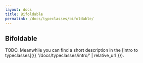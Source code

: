 ```yaml
---
layout: docs
title: Bifoldable
permalink: /docs/typeclasses/bifoldable/
---
```


## Bifoldable

TODO. Meanwhile you can find a short description in the [intro to typeclasses]({{ '/docs/typeclasses/intro/' | relative_url }}).
